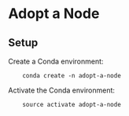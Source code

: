 
# Adopt a Node

## Setup

Create a Conda environment:

```
    conda create -n adopt-a-node
```

Activate the Conda environment:

```
    source activate adopt-a-node
```
